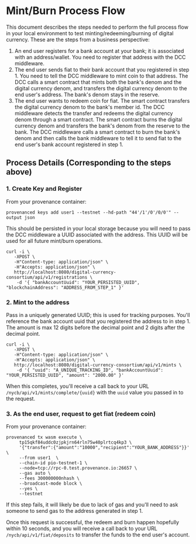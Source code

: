 # Mint/Burn Process Flow
This document describes the steps needed to perform the full process 
flow in your local environment to test minting/redeeming/burning of digital currency. 
These are the steps from a business perspective:

1. An end user registers for a bank account at your bank; it is associated with an address/wallet. You need to register
   that address with the DCC middleware.
2. The end user sends fiat to their bank account that you registered in step 1. You need to tell the DCC middleware
   to mint coin to that address. The DCC calls a smart contract that mints both the bank's denom and the digital currency 
   denom, and transfers the digital currency denom to the end user's address. The bank's denom stays in the reserve.
3. The end user wants to redeem coin for fiat. The smart contract transfers the digital currency denom to the bank's 
   member id. The DCC middleware detects the transfer and redeems the digital currency denom through a smart contract. 
   The smart contract burns the digital currency denom and transfers the bank's denom from the reserve to the bank. 
   The DCC middleware calls a smart contract to burn the bank's denom and then calls the bank middleware to tell 
   it to send fiat to the end user's bank account registered in step 1.
   
## Process Details (Corresponding to the steps above)
### 1. Create Key and Register
From your provenance container:
```
provenanced keys add user1 --testnet --hd-path "44'/1'/0'/0/0'" --output json
```

This should be persisted in your local storage because you will need to pass the DCC middleware a UUID associated with the 
address. This UUID will be used for all future mint/burn operations.

```
curl -i \
   -XPOST \
   -H"Content-type: application/json" \
   -H"Accepts: application/json" \
   http://localhost:8080/digital-currency-consortium/api/v1/registrations \
    -d '{ "bankAccountUuid": "YOUR_PERSISTED_UUID", "blockchainAddress": "ADDRESS_FROM_STEP_1" }'
```

### 2. Mint to the address
Pass in a uniquely generated UUID; this is used for tracking purposes. You'll reference the bank account uuid that
you registered the address to in step 1. The amount is max 12 digits before the decimal point and 2 digits after the
decimal point.

```
curl -i \
   -XPOST \
   -H"Content-type: application/json" \
   -H"Accepts: application/json" \
   http://localhost:8080/digital-currency-consortium/api/v1/mints \
    -d '{ "uuid": "A_UNIQUE_TRACKING_ID", "bankAccountUuid": "YOUR_PERSISTED_UUID", "amount": "2000.00" }'
```

When this completes, you'll receive a call back to your URL `/nycb/api/v1/mints/complete/{uuid}` with the `uuid` value
you passed in to the request.

### 3. As the end user, request to get fiat (redeem coin)
From your provenance container:
```
provenanced tx wasm execute \
     tp15qkf84uddc0zjpkjrn64rln75w40plrtcq4kp3 \
     '{"transfer":{"amount":"10000","recipient":"YOUR_BANK_ADDRESS"}}' \
     --from user1  \
     --chain-id pio-testnet-1 \
     --node=tcp://rpc-0.test.provenance.io:26657 \
     --gas auto \
     --fees 300000000nhash \
     --broadcast-mode block \
     --yes \
     --testnet
```

If this step fails, it will likely be due to lack of gas and you'll need to ask someone to send gas to the address 
generated in step 1.

Once this request is successful, the redeem and burn happen hopefully within 10 seconds, and you will receive a 
call back to your URL `/nycb/api/v1/fiat/deposits` to transfer the funds to the end user's account.